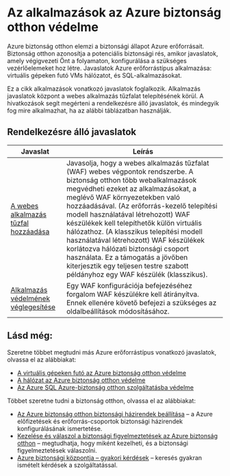 <properties
   pageTitle="Az alkalmazások az Azure biztonság otthon védelme |} Microsoft Azure"
   description="A dokumentum címek javaslatok az Azure biztonság otthon, amelyek segítségével az Azure alkalmazások védelme és biztonsági házirendek megfelelően maradjon."
   services="security-center"
   documentationCenter="na"
   authors="TerryLanfear"
   manager="MBaldwin"
   editor=""/>

<tags
   ms.service="security-center"
   ms.devlang="na"
   ms.topic="article"
   ms.tgt_pltfrm="na"
   ms.workload="na"
   ms.date="08/04/2016"
   ms.author="terrylan"/>

# <a name="protecting-your-applications-in-azure-security-center"></a>Az alkalmazások az Azure biztonság otthon védelme

Azure biztonság otthon elemzi a biztonsági állapot Azure erőforrásait. Biztonság otthon azonosítja a potenciális biztonsági rés, amikor javaslatok, amely végigvezeti Önt a folyamaton, konfigurálása a szükséges vezérlőelemeket hoz létre.  Javaslatok Azure erőforrástípus alkalmazása: virtuális gépeken futó VMs hálózatot, és SQL-alkalmazásokat.

Ez a cikk alkalmazások vonatkozó javaslatok foglalkozik.  Alkalmazás javaslatok központ a webes alkalmazás tűzfalat telepítésének körül.  A hivatkozások segít megérteni a rendelkezésre álló javaslatok, és mindegyik fog mire alkalmazhat, ha az alábbi táblázatban használják.

## <a name="available-application-recommendations"></a>Rendelkezésre álló javaslatok

|Javaslat|Leírás|
|-----|-----|
|[A webes alkalmazás tűzfal hozzáadása](security-center-add-web-application-firewall.md)|Javasolja, hogy a webes alkalmazás tűzfalat (WAF) webes végpontok rendszerbe. A biztonság otthon több webalkalmazások megvédheti ezeket az alkalmazásokat, a meglévő WAF környezetekben való hozzáadásával. (Az erőforrás-kezelő telepítési modell használatával létrehozott) WAF készülékek kell telepíthetők külön virtuális hálózathoz. (A klasszikus telepítési modell használatával létrehozott) WAF készülékek korlátozva hálózati biztonsági csoport használata. Ez a támogatás a jövőben kiterjesztik egy teljesen testre szabott példányhoz egy WAF készülék (klasszikus).|
|[Alkalmazás védelmének véglegesítése](security-center-add-web-application-firewall.md#finalize-application-protection)|Egy WAF konfigurációja befejezéséhez forgalom WAF készülékre kell átirányítva. Ennek ellenére követő befejezi a szükséges az oldalbeállítások módosításához.|

## <a name="see-also"></a>Lásd még:

Szeretne többet megtudni más Azure erőforrástípus vonatkozó javaslatok, olvassa el az alábbiakat:

- [A virtuális gépeken futó az Azure biztonság otthon védelme](security-center-virtual-machine-recommendations.md)
- [A hálózat az Azure biztonság otthon védelme](security-center-network-recommendations.md)
- [Az Azure SQL Azure-biztonság otthon szolgáltatásba védelme](security-center-sql-service-recommendations.md)

Többet szeretne tudni a biztonság otthon, olvassa el az alábbiakat:

- [Az Azure biztonság otthon biztonsági házirendek beállítása](security-center-policies.md) – a Azure előfizetések és erőforrás-csoportok biztonsági házirendek konfigurálásának ismertetése.
- [Kezelése és válaszol a biztonsági figyelmeztetések az Azure biztonság otthon](security-center-managing-and-responding-alerts.md) – megtudhatja, hogy miként kezelheti, és a biztonsági figyelmeztetések válaszolni.
- [Azure biztonsági központja – gyakori kérdések](security-center-faq.md) – keresés gyakran ismételt kérdések a szolgáltatással.
